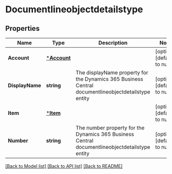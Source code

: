 # Documentlineobjectdetailstype

## Properties
Name | Type | Description | Notes
------------ | ------------- | ------------- | -------------
**Account** | [***Account**](account.md) |  | [optional] [default to null]
**DisplayName** | **string** | The displayName property for the Dynamics 365 Business Central documentlineobjectdetailstype entity | [optional] [default to null]
**Item** | [***Item**](item.md) |  | [optional] [default to null]
**Number** | **string** | The number property for the Dynamics 365 Business Central documentlineobjectdetailstype entity | [optional] [default to null]

[[Back to Model list]](../README.md#documentation-for-models) [[Back to API list]](../README.md#documentation-for-api-endpoints) [[Back to README]](../README.md)

